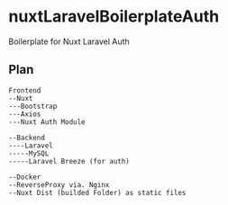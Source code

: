 # nuxtLaravelBoilerplateAuth
Boilerplate for Nuxt Laravel Auth


## Plan

```
Frontend
--Nuxt
---Bootstrap
---Axios
---Nuxt Auth Module

--Backend
----Laravel
-----MySQL
-----Laravel Breeze (for auth)

--Docker
--ReverseProxy via. Nginx
--Nuxt Dist (builded Folder) as static files
